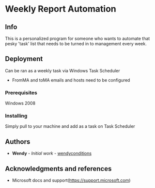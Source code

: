 # Weekly Report Automation

## Info
This is a personalized program for someone who wants to automate that pesky 'task' list that needs to be turned in to management every week. 

## Deployment

Can be ran as a weekly task via Windows Task Scheduler
- FromMA and toMA emails and hosts need to be configured

### Prerequisites

Windows 2008

### Installing

Simply pull to your machine and add as a task on Task Scheduler

## Authors

* **Wendy** - *Initial work* - [wendyconditions](https://github.com/wendyconditions)

## Acknowledgments and references

* Microsoft docs and support(https://support.microsoft.com)

